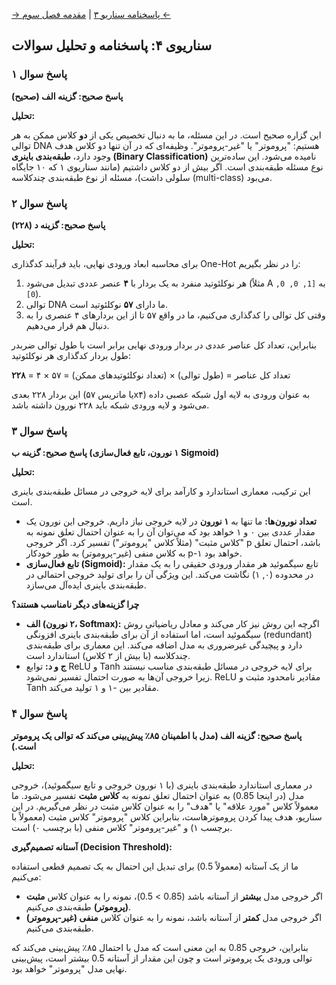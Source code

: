 [→ پاسخنامه سناریو ۳](./scenario-03-answers.md) | [مقدمه فصل سوم ←](../03-art-of-pattern-recognition/00-introduction.md)

## سناریوی ۴: پاسخنامه و تحلیل سوالات

### پاسخ سوال ۱

**پاسخ صحیح: گزینه الف (صحیح)**

**تحلیل:**

این گزاره صحیح است. در این مسئله، ما به دنبال تخصیص یکی از **دو** کلاس ممکن به هر توالی DNA هستیم: "پروموتر" یا "غیر-پروموتر". وظیفه‌ای که در آن تنها دو کلاس هدف وجود دارد، **طبقه‌بندی باینری (Binary Classification)** نامیده می‌شود. این ساده‌ترین نوع مسئله طبقه‌بندی است. اگر بیش از دو کلاس داشتیم (مانند سناریوی ۱ که ۱۰ جایگاه سلولی داشت)، مسئله از نوع طبقه‌بندی چندکلاسه (multi-class) می‌بود.

### پاسخ سوال ۲

**پاسخ صحیح: گزینه د (۲۲۸)**

**تحلیل:**

برای محاسبه ابعاد ورودی نهایی، باید فرآیند کدگذاری One-Hot را در نظر بگیریم:

1.  هر نوکلئوتید منفرد به یک بردار با **۴** عنصر عددی تبدیل می‌شود (مثلاً A به `[1, 0, 0, 0]`).
2.  توالی DNA ما دارای **۵۷** نوکلئوتید است.
3.  وقتی کل توالی را کدگذاری می‌کنیم، ما در واقع ۵۷ تا از این بردارهای ۴ عنصری را به دنبال هم قرار می‌دهیم.

بنابراین، تعداد کل عناصر عددی در بردار ورودی نهایی برابر است با طول توالی ضربدر طول بردار کدگذاری هر نوکلئوتید:

تعداد کل عناصر = (طول توالی) × (تعداد نوکلئوتیدهای ممکن) = ۵۷ × ۴ = **۲۲۸**

این بردار ۲۲۸ بعدی (یا ماتریس ۵۷x۴) به عنوان ورودی به لایه اول شبکه عصبی داده می‌شود و لایه ورودی شبکه باید ۲۲۸ نورون داشته باشد.

### پاسخ سوال ۳

**پاسخ صحیح: گزینه ب (۱ نورون، تابع فعال‌سازی Sigmoid)**

**تحلیل:**

این ترکیب، معماری استاندارد و کارآمد برای لایه خروجی در مسائل طبقه‌بندی باینری است.

- **تعداد نورون‌ها:** ما تنها به **۱ نورون** در لایه خروجی نیاز داریم. خروجی این نورون یک مقدار عددی بین ۰ و ۱ خواهد بود که می‌توان آن را به عنوان احتمال تعلق نمونه به "کلاس مثبت" (مثلاً کلاس "پروموتر") تفسیر کرد. اگر خروجی p باشد، احتمال تعلق به کلاس منفی (غیر-پروموتر) به طور خودکار p-۱ خواهد بود.
- **تابع فعال‌سازی (Sigmoid):** تابع سیگموئید هر مقدار ورودی حقیقی را به یک مقدار در محدوده (۰, ۱) نگاشت می‌کند. این ویژگی آن را برای تولید خروجی احتمالی در طبقه‌بندی باینری ایده‌آل می‌سازد.

**چرا گزینه‌های دیگر نامناسب هستند؟**

- **الف (۲ نورون، Softmax):** اگرچه این روش نیز کار می‌کند و معادل ریاضیاتی روش سیگموئید است، اما استفاده از آن برای طبقه‌بندی باینری افزونگی (redundant) دارد و پیچیدگی غیرضروری به مدل اضافه می‌کند. این معماری برای طبقه‌بندی چندکلاسه (با بیش از ۲ کلاس) استاندارد است.
- **ج و د:** توابع ReLU و Tanh برای لایه خروجی در مسائل طبقه‌بندی مناسب نیستند زیرا خروجی آن‌ها به صورت احتمال تفسیر نمی‌شود. ReLU مقادیر نامحدود مثبت و Tanh مقادیر بین -۱ و ۱ تولید می‌کند.

### پاسخ سوال ۴

**پاسخ صحیح: گزینه الف (مدل با اطمینان ۸۵٪ پیش‌بینی می‌کند که توالی یک پروموتر است.)**

**تحلیل:**

در معماری استاندارد طبقه‌بندی باینری (با ۱ نورون خروجی و تابع سیگموئید)، خروجی مدل (در اینجا 0.85) به عنوان احتمال تعلق نمونه به **کلاس مثبت** تفسیر می‌شود. ما معمولاً کلاس "مورد علاقه" یا "هدف" را به عنوان کلاس مثبت در نظر می‌گیریم. در این سناریو، هدف پیدا کردن پروموترهاست، بنابراین کلاس "پروموتر" کلاس مثبت (معمولاً با برچسب ۱) و "غیر-پروموتر" کلاس منفی (با برچسب ۰) است.

**آستانه تصمیم‌گیری (Decision Threshold):**

ما از یک آستانه (معمولاً 0.5) برای تبدیل این احتمال به یک تصمیم قطعی استفاده می‌کنیم:

- اگر خروجی مدل **بیشتر** از آستانه باشد (0.85 > 0.5)، نمونه را به عنوان کلاس **مثبت (پروموتر)** طبقه‌بندی می‌کنیم.
- اگر خروجی مدل **کمتر** از آستانه باشد، نمونه را به عنوان کلاس **منفی (غیر-پروموتر)** طبقه‌بندی می‌کنیم.

بنابراین، خروجی 0.85 به این معنی است که مدل با احتمال ۸۵٪ پیش‌بینی می‌کند که توالی ورودی یک پروموتر است و چون این مقدار از آستانه 0.5 بیشتر است، پیش‌بینی نهایی مدل "پروموتر" خواهد بود.
